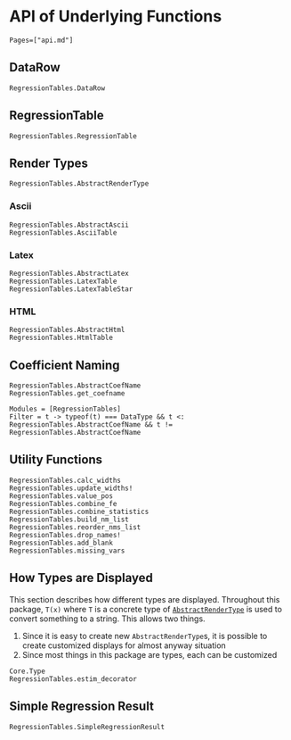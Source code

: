 
# API of Underlying Functions

```@contents
Pages=["api.md"]
```

## DataRow

```@docs
RegressionTables.DataRow
```

## RegressionTable

```@docs
RegressionTables.RegressionTable
```

## Render Types

```@docs
RegressionTables.AbstractRenderType
```

### Ascii

```@docs
RegressionTables.AbstractAscii
RegressionTables.AsciiTable
```

### Latex

```@docs
RegressionTables.AbstractLatex
RegressionTables.LatexTable
RegressionTables.LatexTableStar
```

### HTML

```@docs
RegressionTables.AbstractHtml
RegressionTables.HtmlTable
```

## Coefficient Naming

```@docs
RegressionTables.AbstractCoefName
RegressionTables.get_coefname
```

```@autodocs
Modules = [RegressionTables]
Filter = t -> typeof(t) === DataType && t <: RegressionTables.AbstractCoefName && t != RegressionTables.AbstractCoefName
```

## Utility Functions

```@docs
RegressionTables.calc_widths
RegressionTables.update_widths!
RegressionTables.value_pos
RegressionTables.combine_fe
RegressionTables.combine_statistics
RegressionTables.build_nm_list
RegressionTables.reorder_nms_list
RegressionTables.drop_names!
RegressionTables.add_blank
RegressionTables.missing_vars
```

## How Types are Displayed

This section describes how different types are displayed. Throughout this package, `T(x)` where `T` is a concrete type of [`AbstractRenderType`](@ref) is used to convert something to a string. This allows two things.
1. Since it is easy to create new `AbstractRenderType`s, it is possible to create customized displays for almost anyway situation
2. Since most things in this package are types, each can be customized

```@docs
Core.Type
RegressionTables.estim_decorator
```

## Simple Regression Result

```@docs
RegressionTables.SimpleRegressionResult
```